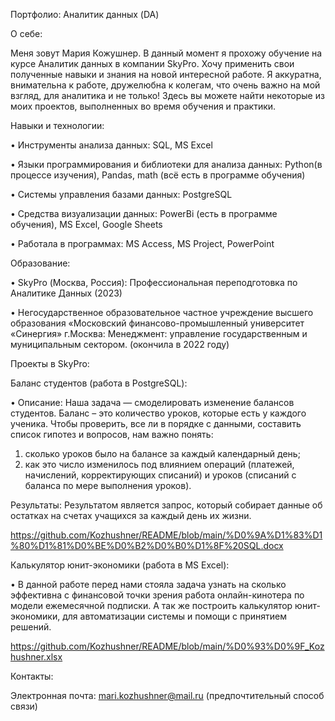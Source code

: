 Портфолио: Аналитик данных (DA)



О себе:

Меня зовут Мария Кожушнер. В данный момент я прохожу обучение на курсе Аналитик данных в компании SkyPro. Хочу применить свои полученные навыки и знания на новой интересной работе. Я аккуратна, внимательна к работе, дружелюбна к колегам, что очень важно на мой взгляд, для аналитика и не только! Здесь вы можете найти некоторые из моих проектов, выполненных во время обучения и практики.

Навыки и технологии:

•	Инструменты анализа данных: SQL, MS Excel

•	Языки программирования и библиотеки для анализа данных: Python(в процессе изучения), Pandas, math (всё есть в программе обучения)

•	Системы управления базами данных: PostgreSQL

•	Средства визуализации данных: PowerBi (есть в программе обучения), MS Excel, Google Sheets

•	Работала в программах: MS Access, MS Project, PowerPoint


Образование:

•	SkyPro (Москва, Россия): Профессиональная переподготовка по Аналитике Данных (2023)

•	Негосударственное образовательное частное учреждение высшего образования «Московский финансово-промышленный университет «Синергия» г.Москва: Менеджмент: управление государственным и муниципальным сектором. (окончила в 2022 году)


Проекты в SkyPro:

Баланс студентов (работа в PostgreSQL):

•	Описание: Наша задача — смоделировать изменение балансов студентов. Баланс – это количество уроков, которые есть у каждого ученика. Чтобы проверить, все ли в порядке с данными, составить список гипотез и вопросов, нам важно понять:

1.	сколько уроков было на балансе за каждый календарный день;
2.	как это число изменилось под влиянием операций (платежей, начислений, корректирующих списаний) и уроков (списаний с баланса по мере выполнения уроков).

Результаты: Результатом является запрос, который собирает данные об остатках на счетах учащихся за каждый день их жизни.

https://github.com/Kozhushner/README/blob/main/%D0%9A%D1%83%D1%80%D1%81%D0%BE%D0%B2%D0%B0%D1%8F%20SQL.docx

Калькулятор юнит-экономики (работа в MS Excel):

•	В данной работе перед нами стояла задача узнать на сколько эффективна с финансовой точки зрения работа онлайн-кинотера по модели ежемесячной подписки. А так же построить калькулятор юнит-экономики, для автоматизации системы и помощи с принятием решений.

https://github.com/Kozhushner/README/blob/main/%D0%93%D0%9F_Kozhushner.xlsx

Контакты:

Электронная почта: mari.kozhushner@mail.ru (предпочтительный способ связи)
